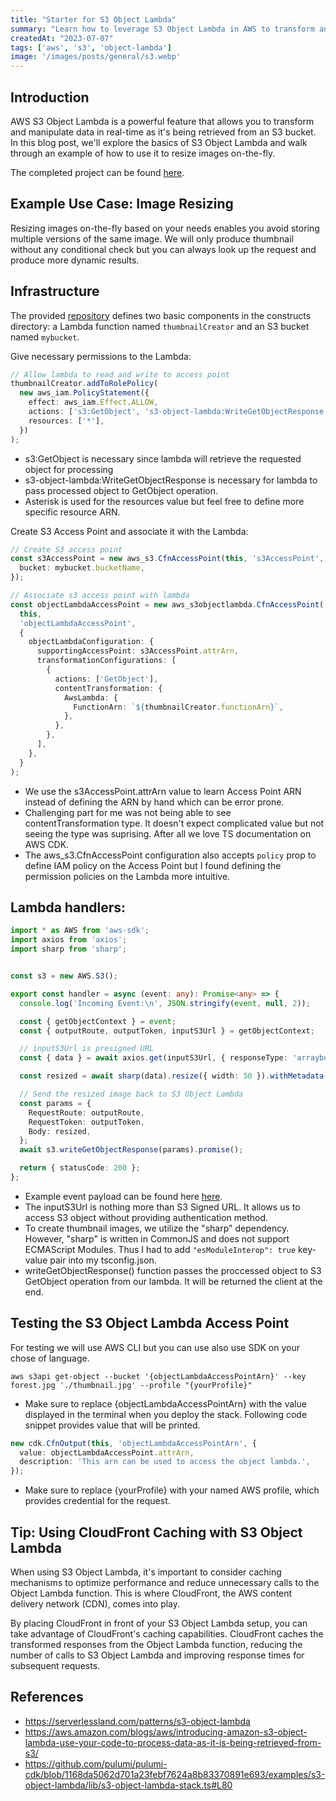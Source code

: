```yaml
---
title: "Starter for S3 Object Lambda"
summary: "Learn how to leverage S3 Object Lambda in AWS to transform and manipulate data on-the-fly as it's retrieved from S3."
createdAt: "2023-07-07"
tags: ['aws', 's3', 'object-lambda']
image: '/images/posts/general/s3.webp'
---
```


## Introduction

AWS S3 Object Lambda is a powerful feature that allows you to transform and manipulate data in real-time as it's being retrieved from an S3 bucket.   
In this blog post, we'll explore the basics of S3 Object Lambda and walk through an example of how to use it to resize images on-the-fly. 

The completed project can be found [here](https://github.com/hahuaz/cdk-examples/tree/dev/s3-object-lambda).

## Example Use Case: Image Resizing

Resizing images on-the-fly based on your needs enables you avoid storing multiple versions of the same image. We will only produce thumbnail without any conditional check but you can always look up the request and produce more dynamic results.

## Infrastructure

The provided [repository](https://github.com/hahuaz/cdk-examples/tree/dev/s3-object-lambda) defines two basic components in the constructs directory: a Lambda function named `thumbnailCreator` and an S3 bucket named `mybucket`.

Give necessary permissions to the Lambda:

```ts filename-app-stack.ts
// Allow lambda to read and write to access point
thumbnailCreator.addToRolePolicy(
  new aws_iam.PolicyStatement({
    effect: aws_iam.Effect.ALLOW,
    actions: ['s3:GetObject', 's3-object-lambda:WriteGetObjectResponse'],
    resources: ['*'],
  })
);
```
- s3:GetObject is necessary since lambda will retrieve the requested object for processing
- s3-object-lambda:WriteGetObjectResponse is necessary for lambda to pass processed object to GetObject operation.
- Asterisk is used for the resources value but feel free to define more specific resource ARN. 

Create S3 Access Point and associate it with the Lambda:

```ts filename-app-stack.ts
// Create S3 access point
const s3AccessPoint = new aws_s3.CfnAccessPoint(this, 's3AccessPoint', {
  bucket: mybucket.bucketName,
});

// Associate s3 access point with lambda
const objectLambdaAccessPoint = new aws_s3objectlambda.CfnAccessPoint(
  this,
  'objectLambdaAccessPoint',
  {
    objectLambdaConfiguration: {
      supportingAccessPoint: s3AccessPoint.attrArn,
      transformationConfigurations: [
        {
          actions: ['GetObject'],
          contentTransformation: {
            AwsLambda: {
              FunctionArn: `${thumbnailCreator.functionArn}`,
            },
          },
        },
      ],
    },
  }
);
```
- We use the s3AccessPoint.attrArn value to learn Access Point ARN instead of defining the ARN by hand which can be error prone.
- Challenging part for me was not being able to see contentTransformation type. It doesn't expect complicated value but not seeing the type was suprising. After all we love TS documentation on AWS CDK.
- The aws_s3.CfnAccessPoint configuration also accepts `policy` prop to define IAM policy on the Access Point but I found defining the permission policies on the Lambda more intuitive.

## Lambda handlers:
```ts filename-thumbnail-creator.ts
import * as AWS from 'aws-sdk';
import axios from 'axios';
import sharp from 'sharp';


const s3 = new AWS.S3();

export const handler = async (event: any): Promise<any> => {
  console.log('Incoming Event:\n', JSON.stringify(event, null, 2));

  const { getObjectContext } = event;
  const { outputRoute, outputToken, inputS3Url } = getObjectContext;

  // inputS3Url is presigned URL
  const { data } = await axios.get(inputS3Url, { responseType: 'arraybuffer' });

  const resized = await sharp(data).resize({ width: 50 }).withMetadata();

  // Send the resized image back to S3 Object Lambda
  const params = {
    RequestRoute: outputRoute,
    RequestToken: outputToken,
    Body: resized,
  };
  await s3.writeGetObjectResponse(params).promise();

  return { statusCode: 200 };
};
```
    
- Example event payload can be found here [here](https://aws.amazon.com/blogs/aws/introducing-amazon-s3-object-lambda-use-your-code-to-process-data-as-it-is-being-retrieved-from-s3/#:~:text=%7B%0A%20%20%20%20%22-,xAmzRequestId,-%22%3A%20%221a5ed718%2D5f53%2D471d).
- The inputS3Url is nothing more than S3 Signed URL. It allows us to access S3 object without providing authentication method.
- To create thumbnail images, we utilize the "sharp" dependency. However, "sharp" is written in CommonJS and does not support ECMAScript Modules. Thus I had to add `"esModuleInterop": true` key-value pair into my tsconfig.json.
- writeGetObjectResponse() function passes the proccessed object to S3 GetObject operation from our lambda. It will be returned the client at the end.

## Testing the S3 Object Lambda Access Point
For testing we will use AWS CLI but you can use also use SDK on your chose of language.

```terminal
aws s3api get-object --bucket '{objectLambdaAccessPointArn}' --key forest.jpg './thumbnail.jpg' --profile "{yourProfile}"
```

- Make sure to replace {objectLambdaAccessPointArn} with the value displayed in the terminal when you deploy the stack. Following code snippet provides value that will be printed.

```ts
new cdk.CfnOutput(this, 'objectLambdaAccessPointArn', {
  value: objectLambdaAccessPoint.attrArn,
  description: 'This arn can be used to access the object lambda.',
});
```

- Make sure to replace {yourProfile} with your named AWS profile, which provides credential for the request.


## Tip: Using CloudFront Caching with S3 Object Lambda

When using S3 Object Lambda, it's important to consider caching mechanisms to optimize performance and reduce unnecessary calls to the Object Lambda function. This is where CloudFront, the AWS content delivery network (CDN), comes into play.

By placing CloudFront in front of your S3 Object Lambda setup, you can take advantage of CloudFront's caching capabilities. CloudFront caches the transformed responses from the Object Lambda function, reducing the number of calls to S3 Object Lambda and improving response times for subsequent requests.

## References
- https://serverlessland.com/patterns/s3-object-lambda
- https://aws.amazon.com/blogs/aws/introducing-amazon-s3-object-lambda-use-your-code-to-process-data-as-it-is-being-retrieved-from-s3/
- https://github.com/pulumi/pulumi-cdk/blob/1168da5062d701a23febf7624a8b83370891e693/examples/s3-object-lambda/lib/s3-object-lambda-stack.ts#L80